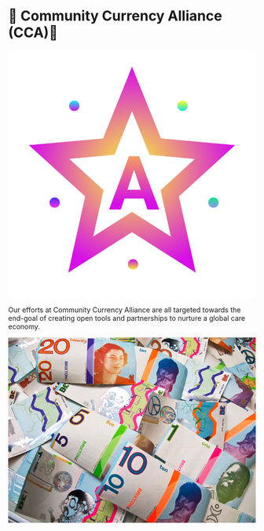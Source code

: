 # 🌟 Community Currency Alliance (CCA)🌟


![alt text](https://github.com/CommunityCurrency/Governance/blob/master/Logo.png)


Our efforts at Community Currency Alliance are all targeted towards the end-goal of creating open tools and partnerships to nurture a global care economy.


![alt text](https://github.com/CommunityCurrency/Governance/blob/master/Cover.png)





